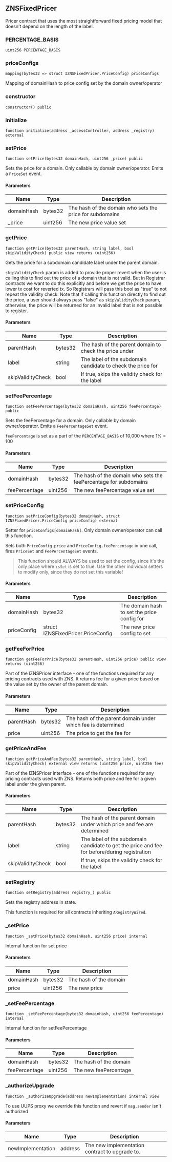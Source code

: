 ## ZNSFixedPricer



Pricer contract that uses the most straightforward fixed pricing model
that doesn't depend on the length of the label.




### PERCENTAGE_BASIS

```solidity
uint256 PERCENTAGE_BASIS
```







### priceConfigs

```solidity
mapping(bytes32 => struct IZNSFixedPricer.PriceConfig) priceConfigs
```


Mapping of domainHash to price config set by the domain owner/operator




### constructor

```solidity
constructor() public
```







### initialize

```solidity
function initialize(address _accessController, address _registry) external
```







### setPrice

```solidity
function setPrice(bytes32 domainHash, uint256 _price) public
```


Sets the price for a domain. Only callable by domain owner/operator. Emits a `PriceSet` event.


#### Parameters

| Name | Type | Description |
| ---- | ---- | ----------- |
| domainHash | bytes32 | The hash of the domain who sets the price for subdomains |
| _price | uint256 | The new price value set |


### getPrice

```solidity
function getPrice(bytes32 parentHash, string label, bool skipValidityCheck) public view returns (uint256)
```


Gets the price for a subdomain candidate label under the parent domain.

`skipValidityCheck` param is added to provide proper revert when the user is
calling this to find out the price of a domain that is not valid. But in Registrar contracts
we want to do this explicitly and before we get the price to have lower tx cost for reverted tx.
So Registrars will pass this bool as "true" to not repeat the validity check.
Note that if calling this function directly to find out the price, a user should always pass "false"
as `skipValidityCheck` param, otherwise, the price will be returned for an invalid label that is not
possible to register.

#### Parameters

| Name | Type | Description |
| ---- | ---- | ----------- |
| parentHash | bytes32 | The hash of the parent domain to check the price under |
| label | string | The label of the subdomain candidate to check the price for |
| skipValidityCheck | bool | If true, skips the validity check for the label |


### setFeePercentage

```solidity
function setFeePercentage(bytes32 domainHash, uint256 feePercentage) public
```


Sets the feePercentage for a domain. Only callable by domain owner/operator.
Emits a `FeePercentageSet` event.

`feePercentage` is set as a part of the `PERCENTAGE_BASIS` of 10,000 where 1% = 100

#### Parameters

| Name | Type | Description |
| ---- | ---- | ----------- |
| domainHash | bytes32 | The hash of the domain who sets the feePercentage for subdomains |
| feePercentage | uint256 | The new feePercentage value set |


### setPriceConfig

```solidity
function setPriceConfig(bytes32 domainHash, struct IZNSFixedPricer.PriceConfig priceConfig) external
```


Setter for `priceConfigs[domainHash]`. Only domain owner/operator can call this function.

Sets both `PriceConfig.price` and `PriceConfig.feePercentage` in one call, fires `PriceSet`
and `FeePercentageSet` events.
> This function should ALWAYS be used to set the config, since it's the only place where `isSet` is set to true.
> Use the other individual setters to modify only, since they do not set this variable!

#### Parameters

| Name | Type | Description |
| ---- | ---- | ----------- |
| domainHash | bytes32 | The domain hash to set the price config for |
| priceConfig | struct IZNSFixedPricer.PriceConfig | The new price config to set |


### getFeeForPrice

```solidity
function getFeeForPrice(bytes32 parentHash, uint256 price) public view returns (uint256)
```


Part of the IZNSPricer interface - one of the functions required
for any pricing contracts used with ZNS. It returns fee for a given price
based on the value set by the owner of the parent domain.


#### Parameters

| Name | Type | Description |
| ---- | ---- | ----------- |
| parentHash | bytes32 | The hash of the parent domain under which fee is determined |
| price | uint256 | The price to get the fee for |


### getPriceAndFee

```solidity
function getPriceAndFee(bytes32 parentHash, string label, bool skipValidityCheck) external view returns (uint256 price, uint256 fee)
```


Part of the IZNSPricer interface - one of the functions required
for any pricing contracts used with ZNS. Returns both price and fee for a given label
under the given parent.


#### Parameters

| Name | Type | Description |
| ---- | ---- | ----------- |
| parentHash | bytes32 | The hash of the parent domain under which price and fee are determined |
| label | string | The label of the subdomain candidate to get the price and fee for before/during registration |
| skipValidityCheck | bool | If true, skips the validity check for the label |


### setRegistry

```solidity
function setRegistry(address registry_) public
```


Sets the registry address in state.

This function is required for all contracts inheriting `ARegistryWired`.



### _setPrice

```solidity
function _setPrice(bytes32 domainHash, uint256 price) internal
```


Internal function for set price


#### Parameters

| Name | Type | Description |
| ---- | ---- | ----------- |
| domainHash | bytes32 | The hash of the domain |
| price | uint256 | The new price |


### _setFeePercentage

```solidity
function _setFeePercentage(bytes32 domainHash, uint256 feePercentage) internal
```


Internal function for setFeePercentage


#### Parameters

| Name | Type | Description |
| ---- | ---- | ----------- |
| domainHash | bytes32 | The hash of the domain |
| feePercentage | uint256 | The new feePercentage |


### _authorizeUpgrade

```solidity
function _authorizeUpgrade(address newImplementation) internal view
```


To use UUPS proxy we override this function and revert if `msg.sender` isn't authorized


#### Parameters

| Name | Type | Description |
| ---- | ---- | ----------- |
| newImplementation | address | The new implementation contract to upgrade to. |



